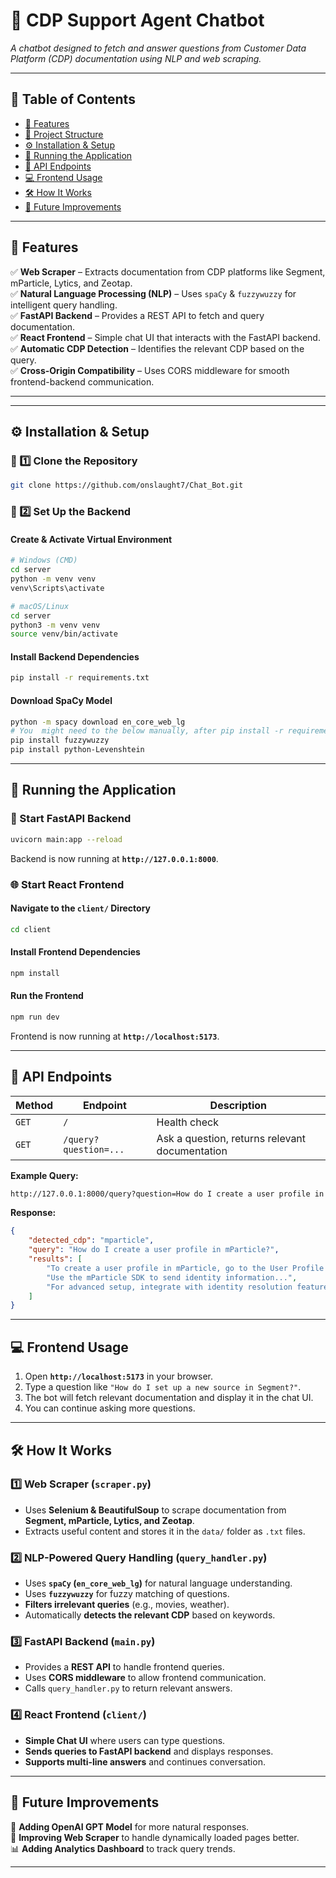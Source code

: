 # 📌 CDP Support Agent Chatbot
*A chatbot designed to fetch and answer questions from Customer Data Platform (CDP) documentation using NLP and web scraping.*

---

## 📖 Table of Contents
- [🚀 Features](#-features)
- [📂 Project Structure](#-project-structure)
- [⚙️ Installation & Setup](#️-installation--setup)
- [🔧 Running the Application](#-running-the-application)
- [📡 API Endpoints](#-api-endpoints)
- [💻 Frontend Usage](#-frontend-usage)
- [🛠 How It Works](#-how-it-works)
- [🎯 Future Improvements](#-future-improvements)

---

## 🚀 Features
✅ **Web Scraper** – Extracts documentation from CDP platforms like Segment, mParticle, Lytics, and Zeotap.  
✅ **Natural Language Processing (NLP)** – Uses `spaCy` & `fuzzywuzzy` for intelligent query handling.  
✅ **FastAPI Backend** – Provides a REST API to fetch and query documentation.  
✅ **React Frontend** – Simple chat UI that interacts with the FastAPI backend.  
✅ **Automatic CDP Detection** – Identifies the relevant CDP based on the query.  
✅ **Cross-Origin Compatibility** – Uses CORS middleware for smooth frontend-backend communication.  

---

---

## ⚙️ Installation & Setup
### 🔹 1️⃣ Clone the Repository
```bash
git clone https://github.com/onslaught7/Chat_Bot.git
```

### 🔹 2️⃣ Set Up the Backend
#### **Create & Activate Virtual Environment**
```bash
# Windows (CMD) 
cd server
python -m venv venv
venv\Scripts\activate

# macOS/Linux
cd server
python3 -m venv venv
source venv/bin/activate
```

#### **Install Backend Dependencies**
```bash
pip install -r requirements.txt
```

#### **Download SpaCy Model**
```bash
python -m spacy download en_core_web_lg
# You  might need to the below manually, after pip install -r requirements.txt
pip install fuzzywuzzy
pip install python-Levenshtein

```

---

## 🔧 Running the Application
### 🚀 Start FastAPI Backend
```bash
uvicorn main:app --reload
```
Backend is now running at **`http://127.0.0.1:8000`**.

### 🌐 Start React Frontend
#### **Navigate to the `client/` Directory**
```bash
cd client
```

#### **Install Frontend Dependencies**
```bash
npm install
```

#### **Run the Frontend**
```bash
npm run dev
```
Frontend is now running at **`http://localhost:5173`**.

---

## 📡 API Endpoints
| Method | Endpoint           | Description |
|--------|--------------------|-------------|
| `GET`  | `/`                | Health check |
| `GET`  | `/query?question=...` | Ask a question, returns relevant documentation |

**Example Query:**  
```bash
http://127.0.0.1:8000/query?question=How do I create a user profile in mParticle?
```
**Response:**
```json
{
    "detected_cdp": "mparticle",
    "query": "How do I create a user profile in mParticle?",
    "results": [
        "To create a user profile in mParticle, go to the User Profile tab and configure attributes...",
        "Use the mParticle SDK to send identity information...",
        "For advanced setup, integrate with identity resolution features..."
    ]
}
```

---

## 💻 Frontend Usage
1. Open **`http://localhost:5173`** in your browser.  
2. Type a question like `"How do I set up a new source in Segment?"`.  
3. The bot will fetch relevant documentation and display it in the chat UI.  
4. You can continue asking more questions.  

---

## 🛠 How It Works
### 1️⃣ Web Scraper (`scraper.py`)
- Uses **Selenium & BeautifulSoup** to scrape documentation from **Segment, mParticle, Lytics, and Zeotap**.  
- Extracts useful content and stores it in the `data/` folder as `.txt` files.  

### 2️⃣ NLP-Powered Query Handling (`query_handler.py`)
- Uses **`spaCy` (`en_core_web_lg`)** for natural language understanding.  
- Uses **`fuzzywuzzy`** for fuzzy matching of questions.  
- **Filters irrelevant queries** (e.g., movies, weather).  
- Automatically **detects the relevant CDP** based on keywords.  

### 3️⃣ FastAPI Backend (`main.py`)
- Provides a **REST API** to handle frontend queries.  
- Uses **CORS middleware** to allow frontend communication.  
- Calls `query_handler.py` to return relevant answers.  

### 4️⃣ React Frontend (`client/`)
- **Simple Chat UI** where users can type questions.  
- **Sends queries to FastAPI backend** and displays responses.  
- **Supports multi-line answers** and continues conversation.  

---

## 🎯 Future Improvements
🚀 **Adding OpenAI GPT Model** for more natural responses.  
📖 **Improving Web Scraper** to handle dynamically loaded pages better.  
📊 **Adding Analytics Dashboard** to track query trends.   

---
